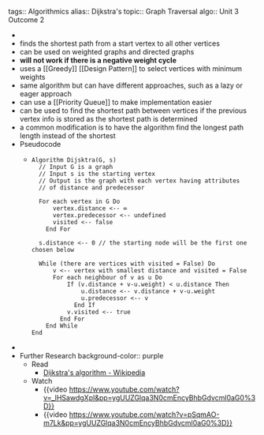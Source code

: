 tags:: Algorithmics
alias:: Dijkstra's
topic:: Graph Traversal
algo:: Unit 3 Outcome 2

-
- finds the shortest path from a start vertex to all other vertices
- can be used on weighted graphs and directed graphs
- **will not work if there is a negative weight cycle**
- uses a [[Greedy]] [[Design Pattern]] to select vertices with minimum weights
- same algorithm but can have different approaches, such as a lazy or eager approach
- can use a [[Priority Queue]] to make implementation easier
- can be used to find the shortest path between vertices if the previous vertex info is stored as the shortest path is determined
- a common modification is to have the algorithm find the longest path length instead of the shortest
- Pseudocode
	- ```
	  Algorithm Dijsktra(G, s)
	  	// Input G is a graph
	  	// Input s is the starting vertex
	  	// Output is the graph with each vertex having attributes
	  	// of distance and predecessor
	  	
	  	For each vertex in G Do
	  		vertex.distance <-- ∞
	  		vertex.predecessor <-- undefined
	  		visited <-- false
	      End For
	   
	  	s.distance <-- 0 // the starting node will be the first one chosen below
	  	
	  	While (there are vertices with visited = False) Do
	  		v <-- vertex with smallest distance and visited = False
	  		For each neighbour of v as u Do
	  			If (v.distance + v-u.weight) < u.distance Then
	  				u.distance <-- v.distance + v-u.weight
	  				u.predecessor <-- v
	              End If
	  			v.visited <-- true
	          End For
	      End While
	  End
	  ```
-
- Further Research
  background-color:: purple
	- Read
		- [Dijkstra's algorithm - Wikipedia](https://en.wikipedia.org/wiki/Dijkstra%27s_algorithm)
	- Watch
		- {{video https://www.youtube.com/watch?v=_lHSawdgXpI&pp=ygUUZGlqa3N0cmEncyBhbGdvcml0aG0%3D}}
		- {{video https://www.youtube.com/watch?v=pSqmAO-m7Lk&pp=ygUUZGlqa3N0cmEncyBhbGdvcml0aG0%3D}}
